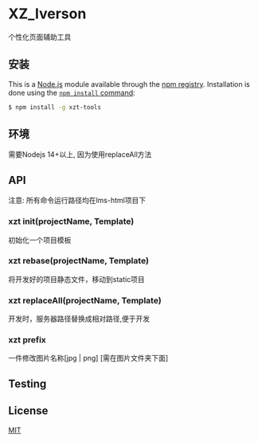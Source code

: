 
# XZ_Iverson

个性化页面辅助工具

## 安装

This is a [Node.js](https://nodejs.org/en/) module available through the
[npm registry](https://www.npmjs.com/). Installation is done using the
[`npm install` command](https://docs.npmjs.com/getting-started/installing-npm-packages-locally):

```sh
$ npm install -g xzt-tools
```

## 环境

需要Nodejs 14+以上, 因为使用replaceAll方法

## API

<!-- eslint-disable no-unused-vars -->
注意: 所有命令运行路径均在lms-html项目下

### xzt init(projectName, Template)

初始化一个项目模板

### xzt rebase(projectName, Template)

将开发好的项目静态文件，移动到static项目

### xzt replaceAll(projectName, Template)

开发时，服务器路径替换成相对路径,便于开发

### xzt prefix

一件修改图片名称[jpg | png] [需在图片文件夹下面]


## Testing


## License

[MIT](LICENSE)

